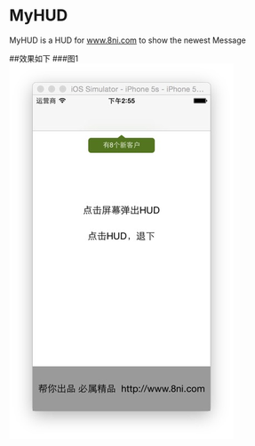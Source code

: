 # MyHUD
MyHUD is a HUD for www.8ni.com to show the newest Message 

##效果如下
###图1
![qrview](https://github.com/wealon/MyHUD/blob/master/Resources/screen1.png?raw=true)


